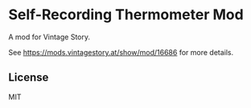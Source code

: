# Self-Recording Thermometer Mod

A mod for Vintage Story.

See https://mods.vintagestory.at/show/mod/16686 for more details.

## License

MIT
